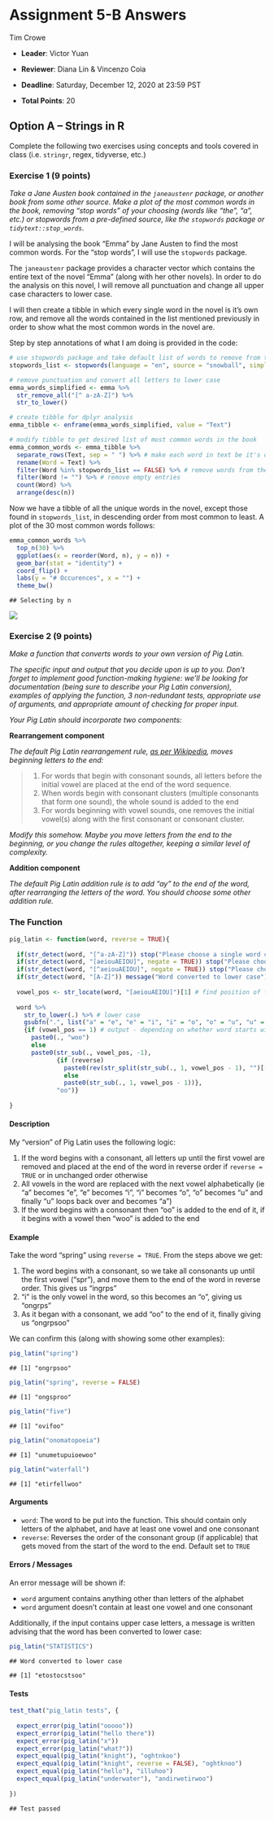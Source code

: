 Assignment 5-B Answers
================
Tim Crowe

  - **Leader**: Victor Yuan

  - **Reviewer**: Diana Lin & Vincenzo Coia

  - **Deadline**: Saturday, December 12, 2020 at 23:59 PST

  - **Total Points**: 20

## Option A – Strings in R

Complete the following two exercises using concepts and tools covered in
class (i.e. `stringr`, regex, tidyverse, etc.)

### Exercise 1 (9 points)

*Take a Jane Austen book contained in the `janeaustenr` package, or
another book from some other source. Make a plot of the most common
words in the book, removing “stop words” of your choosing (words like
“the”, “a”, etc.) or stopwords from a pre-defined source, like the
`stopwords` package or `tidytext::stop_words`.*

I will be analysing the book “Emma” by Jane Austen to find the most
common words. For the “stop words”, I will use the `stopwords` package.

The `janeaustenr` package provides a character vector which contains the
entire text of the novel “Emma” (along with her other novels). In order
to do the analysis on this novel, I will remove all punctuation and
change all upper case characters to lower case.

I will then create a tibble in which every single word in the novel is
it’s own row, and remove all the words contained in the list mentioned
previously in order to show what the most common words in the novel are.

Step by step annotations of what I am doing is provided in the code:

``` r
# use stopwords package and take default list of words to remove from the results
stopwords_list <- stopwords(language = "en", source = "snowball", simplify = TRUE)

# remove punctuation and convert all letters to lower case
emma_words_simplified <- emma %>%
  str_remove_all("[^ a-zA-Z]") %>%
  str_to_lower()

# create tibble for dplyr analysis
emma_tibble <- enframe(emma_words_simplified, value = "Text")

# modify tibble to get desired list of most common words in the book
emma_common_words <- emma_tibble %>%
  separate_rows(Text, sep = " ") %>% # make each word in text be it's own row
  rename(Word = Text) %>%
  filter(Word %in% stopwords_list == FALSE) %>% # remove words from the stoplist
  filter(Word != "") %>% # remove empty entries
  count(Word) %>%
  arrange(desc(n))
```

Now we have a tibble of all the unique words in the novel, except those
found in `stopwords_list`, in descending order from most common to
least. A plot of the 30 most common words follows:

``` r
emma_common_words %>%
  top_n(30) %>%
  ggplot(aes(x = reorder(Word, n), y = n)) +
  geom_bar(stat = "identity") +
  coord_flip() +
  labs(y = "# Occurences", x = "") +
  theme_bw()
```

    ## Selecting by n

![](assignment-5B-answers_files/figure-gfm/unnamed-chunk-3-1.png)<!-- -->

### Exercise 2 (9 points)

*Make a function that converts words to your own version of Pig Latin.*

*The specific input and output that you decide upon is up to you. Don’t
forget to implement good function-making hygiene: we’ll be looking for
documentation (being sure to describe your Pig Latin conversion),
examples of applying the function, 3 non-redundant tests, appropriate
use of arguments, and appropriate amount of checking for proper input.*

*Your Pig Latin should incorporate two components:*

**Rearrangement component**

*The default Pig Latin rearrangement rule, [as per
Wikipedia](https://en.wikipedia.org/wiki/Pig_Latin#Background), moves
beginning letters to the end:*

> 1.  For words that begin with consonant sounds, all letters before the
>     initial vowel are placed at the end of the word sequence.
> 2.  When words begin with consonant clusters (multiple consonants that
>     form one sound), the whole sound is added to the end
> 3.  For words beginning with vowel sounds, one removes the initial
>     vowel(s) along with the first consonant or consonant cluster.

*Modify this somehow. Maybe you move letters from the end to the
beginning, or you change the rules altogether, keeping a similar level
of complexity.*

**Addition component**

*The default Pig Latin addition rule is to add “ay” to the end of the
word, after rearranging the letters of the word. You should choose some
other addition rule.*

### The Function

``` r
pig_latin <- function(word, reverse = TRUE){
 
  if(str_detect(word, "[^a-zA-Z]")) stop("Please choose a single word consisting only of letters of the alphabet")
  if(str_detect(word, "[aeiouAEIOU]", negate = TRUE)) stop("Please choose a word containing at least one vowel and one consonant")
  if(str_detect(word, "[^aeiouAEIOU]", negate = TRUE)) stop("Please choose a word containing at least one vowel and one consonant")
  if(str_detect(word, "[A-Z]")) message("Word converted to lower case")
  
  vowel_pos <- str_locate(word, "[aeiouAEIOU]")[1] # find position of first vowel
  
  word %>%
    str_to_lower(.) %>% # lower case
    gsubfn(".", list("a" = "e", "e" = "i", "i" = "o", "o" = "u", "u" = "a"), .) %>% # shift vowels
    {if (vowel_pos == 1) # output - depending on whether word starts with vowel or not
      paste0(., "woo") 
      else 
      paste0(str_sub(., vowel_pos, -1), 
             {if (reverse)
               paste0(rev(str_split(str_sub(., 1, vowel_pos - 1), "")[[1]]), collapse = "") # reverse order of consonants
               else
               paste0(str_sub(., 1, vowel_pos - 1))},
             "oo")}
    
}
```

#### Description

My “version” of Pig Latin uses the following logic:

1.  If the word begins with a consonant, all letters up until the first
    vowel are removed and placed at the end of the word in reverse order
    if `reverse = TRUE` or in unchanged order otherwise
2.  All vowels in the word are replaced with the next vowel
    alphabetically (ie “a” becomes “e”, “e” becomes “i”, “i” becomes
    “o”, “o” becomes “u” and finally “u” loops back over and becomes
    “a”)
3.  If the word begins with a consonant then “oo” is added to the end of
    it, if it begins with a vowel then “woo” is added to the end

#### Example

Take the word “spring” using `reverse = TRUE`. From the steps above we
get:

1.  The word begins with a consonant, so we take all consonants up until
    the first vowel (“spr”), and move them to the end of the word in
    reverse order. This gives us “ingrps”
2.  “i” is the only vowel in the word, so this becomes an “o”, giving us
    “ongrps”
3.  As it began with a consonant, we add “oo” to the end of it, finally
    giving us “ongrpsoo”

We can confirm this (along with showing some other examples):

``` r
pig_latin("spring")
```

    ## [1] "ongrpsoo"

``` r
pig_latin("spring", reverse = FALSE)
```

    ## [1] "ongsproo"

``` r
pig_latin("five")
```

    ## [1] "ovifoo"

``` r
pig_latin("onomatopoeia")
```

    ## [1] "unumetupuioewoo"

``` r
pig_latin("waterfall")
```

    ## [1] "etirfellwoo"

#### Arguments

  - `word`: The word to be put into the function. This should contain
    only letters of the alphabet, and have at least one vowel and one
    consonant
  - `reverse`: Reverses the order of the consonant group (if applicable)
    that gets moved from the start of the word to the end. Default set
    to `TRUE`

#### Errors / Messages

An error message will be shown if:

  - `word` argument contains anything other than letters of the alphabet
  - `word` argument doesn’t contain at least one vowel and one consonant

Additionally, if the input contains upper case letters, a message is
written advising that the word has been converted to lower case:

``` r
pig_latin("STATISTICS")
```

    ## Word converted to lower case

    ## [1] "etostocstsoo"

#### Tests

``` r
test_that("pig_latin tests", {
  
  expect_error(pig_latin("ooooo"))
  expect_error(pig_latin("hello there"))
  expect_error(pig_latin("x"))
  expect_error(pig_latin("what?"))
  expect_equal(pig_latin("knight"), "oghtnkoo")
  expect_equal(pig_latin("knight", reverse = FALSE), "oghtknoo")
  expect_equal(pig_latin("hello"), "illuhoo")
  expect_equal(pig_latin("underwater"), "andirwetirwoo")
  
})
```

    ## Test passed
